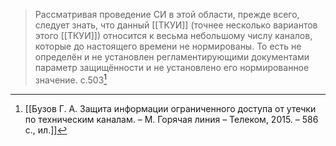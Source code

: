 >Рассматривая проведение СИ в этой области, прежде всего, следует знать, что данный [[ТКУИ]] (точнее несколько вариантов этого [[ТКУИ]]) относится к весьма небольшому числу каналов, которые до настоящего времени не нормированы. То есть не определён и не установлен регламентирующими документами параметр защищённости и не установлено его нормированное значение.
>c.503[^1] 

[^1]:[[Бузов Г. А. Защита информации ограниченного доступа от утечки по техническим каналам. – М. Горячая линия – Телеком, 2015. – 586 с., ил.]]